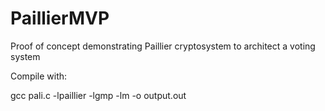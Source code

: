 # PaillierMVP
Proof of concept demonstrating Paillier cryptosystem to architect a voting system

Compile with:

gcc pali.c -lpaillier -lgmp -lm -o output.out
